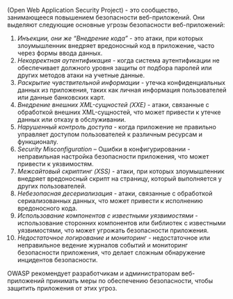(Open Web Application Security Project) - это сообщество, занимающееся повышением безопасности веб-приложений. Они выделяют следующие основные угрозы безопасности веб-приложений:

1. *Инъекции, они же “Внедрение кода”* - это атаки, при которых злоумышленник внедряет вредоносный код в приложение, часто через формы ввода данных.
2. *Некорректная аутентификация* - когда система аутентификации не обеспечивает должного уровня защиты от подбора паролей или других методов атаки на учетные данные.
3. *Раскрытие чувствительной информации* - утечка конфиденциальных данных из приложения, таких как личная информация пользователей или данные банковских карт.
4. *Внедрение внешних XML-сущностей (XXE)* - атаки, связанные с обработкой внешних XML-сущностей, что может привести к утечке данных или отказу в обслуживании.
5. *Нарушенный контроль доступа* - когда приложение не правильно управляет доступом пользователей к различным ресурсам и функционалу.
6. *Security Misconfiguration* – Ошибки в конфигурировании - неправильная настройка безопасности приложения, что может привести к уязвимостям.
7. *Межсайтовый скриптинг (XSS)* - атаки, при которых злоумышленник внедряет вредоносный скрипт на страницу, который выполняется у других пользователей.
8. *Небезопасная десериализация* - атаки, связанные с обработкой сериализованных данных, что может привести к исполнению вредоносного кода.
9. *Использование компонентов с известными уязвимостями* - использование сторонних компонентов или библиотек с известными уязвимостями, что может угрожать безопасности приложения.
10. *Недостаточное логирование и мониторинг* - недостаточное или неправильное ведение журналов событий и мониторинг безопасности приложения, что делает сложным обнаружение инцидентов безопасности.

OWASP рекомендует разработчикам и администраторам веб-приложений принимать меры по обеспечению безопасности, чтобы защитить приложения от этих угроз.